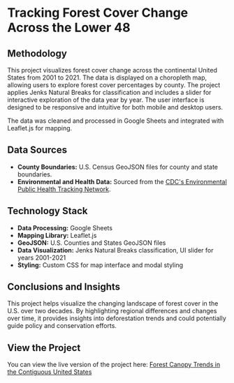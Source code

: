 # Tracking Forest Cover Change Across the Lower 48

## Methodology
This project visualizes forest cover change across the continental United States from 2001 to 2021. The data is displayed on a choropleth map, allowing users to explore forest cover percentages by county. The project applies Jenks Natural Breaks for classification and includes a slider for interactive exploration of the data year by year. The user interface is designed to be responsive and intuitive for both mobile and desktop users.

The data was cleaned and processed in Google Sheets and integrated with Leaflet.js for mapping.

## Data Sources
- **County Boundaries:** U.S. Census GeoJSON files for county and state boundaries.
- **Environmental and Health Data:** Sourced from the [CDC's Environmental Public Health Tracking Network](https://ephtracking.cdc.gov/).

## Technology Stack
- **Data Processing:** Google Sheets
- **Mapping Library:** Leaflet.js
- **GeoJSON:** U.S. Counties and States GeoJSON files
- **Data Visualization:** Jenks Natural Breaks classification, UI slider for years 2001-2021
- **Styling:** Custom CSS for map interface and modal styling

## Conclusions and Insights
This project helps visualize the changing landscape of forest cover in the U.S. over two decades. By highlighting regional differences and changes over time, it provides insights into deforestation trends and could potentially guide policy and conservation efforts.

## View the Project
You can view the live version of the project here: [Forest Canopy Trends in the Contiguous United States](https://masonabishop.github.io/forestCONUS/)
